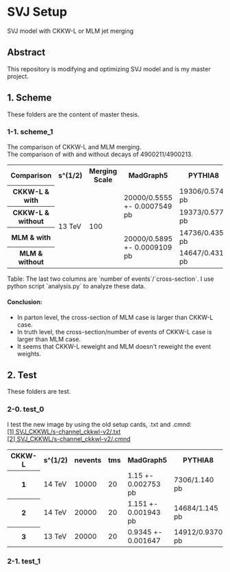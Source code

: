 # SVJ Setup
SVJ model with CKKW-L or MLM jet merging


## Abstract
This repository is modifying and optimizing SVJ model and is my master project.


## 1. Scheme
These folders are the content of master thesis.

### 1-1. scheme_1
The comparison of CKKW-L and MLM merging.  
The comparison of with and without decays of 4900211/4900213.

<table>
    <tr>
        <th>Comparison</th>
        <th>s^(1/2)</th>
        <th>Merging Scale</th>
        <th>MadGraph5</th>
        <th>PYTHIA8</th>
    </tr>
    <tr>
        <th>CKKW-L & with</th>
        <td rowspan="0">13 TeV</td>
        <td rowspan="0">100</td>
        <td rowspan="2">20000/0.5555 +- 0.0007549 pb</td>
        <td>19306/0.5746 pb</td>
    </tr>
    <tr>
        <th>CKKW-L & without</th>
        <td>19373/0.5778 pb</td>
    </tr>
    <tr>
        <th>MLM & with</th>
        <td rowspan="2">20000/0.5895 +- 0.0009109 pb</td>
        <td>14736/0.4350 pb</td>
    </tr>
    <tr>
        <th>MLM & without</th>
        <td>14647/0.4317 pb</td>
    </tr>
</table>
Table: The last two columns are `number of events`/`cross-section`.  
I use python script `analysis.py` to analyze these data.

#### Conclusion:
* In parton level, the cross-section of MLM case is larger than CKKW-L case.
* In truth level, the cross-section/number of events of CKKW-L case is larger than MLM case.
* It seems that CKKW-L reweight and MLM doesn't reweight the event weights.

## 2. Test
These folders are test.

### 2-0. test_0
I test the new image by using the old setup cards, .txt and .cmnd:  
[[1] SVJ_CKKWL/s-channel_ckkwl-v2/.txt](https://github.com/YW-Hsiao/SVJ_CKKWL/blob/main/s-channel_ckkwl-v2/Zpxdxd.txt)  
[[2] SVJ_CKKWL/s-channel_ckkwl-v2/.cmnd](https://github.com/YW-Hsiao/SVJ_CKKWL/blob/main/s-channel_ckkwl-v2/hepmc/svj_ckkwl-4.cmnd)  

<table>
    <tr>
        <th>CKKW-L</th>
        <th>s^(1/2)</th>
        <th>nevents</th>
        <th>tms</th>
        <th>MadGraph5</th>
        <th>PYTHIA8</th>
    </tr>
    <tr>
        <th>1</th>
        <td>14 TeV</td>
        <td>10000</td>
        <td>20</td>
        <td>1.15 +- 0.002753 pb</td>
        <td>7306/1.140 pb</td>
    </tr>
    <tr>
        <th>2</th>
        <td>14 TeV</td>
        <td>20000</td>
        <td>20</td>
        <td>1.151 +- 0.001943 pb</td>
        <td>14684/1.145 pb</td>
    </tr>
    <tr>
        <th>3</th>
        <td>13 TeV</td>
        <td>20000</td>
        <td>20</td>
        <td>0.9345 +- 0.001647</td>
        <td>14912/0.9370 pb</td>
    </tr>
</table>

### 2-1. test_1









